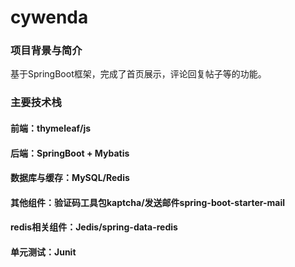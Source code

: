 # cywenda
### 项目背景与简介
基于SpringBoot框架，完成了首页展示，评论回复帖子等的功能。
### 主要技术栈
#### 前端：thymeleaf/js
#### 后端：SpringBoot + Mybatis
#### 数据库与缓存：MySQL/Redis
#### 其他组件：验证码工具包kaptcha/发送邮件spring-boot-starter-mail
#### redis相关组件：Jedis/spring-data-redis
#### 单元测试：Junit
